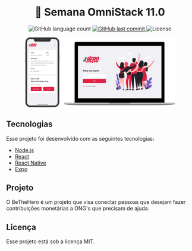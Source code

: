 <h1 align="center">
  🚀 Semana OmniStack 11.0
</h1>

<p align="center">   
  <img alt="GitHub language count" src="https://img.shields.io/github/languages/count/matheusasg09/Semana-OmniStack-11">
  
  <a href="https://github.com/matheusasg09/Semana-OmniStack-11/commits/master">
    <img alt="GitHub last commit" src="https://img.shields.io/github/last-commit/matheusasg09/Semana-OmniStack-11">
  </a>
  
  <img alt="License" src="https://img.shields.io/badge/license-MIT-brightgreen">
</p>

<p align="center">
  <img alt="Frontend" src="frontend/public/bethehero.png" width="80%">
</p>

## Tecnologias

Esse projeto foi desenvolvido com as seguintes tecnologias:

- [Node.js](https://nodejs.org/en/)
- [React](https://reactjs.org)
- [React Native](https://facebook.github.io/react-native/)
- [Expo](https://expo.io/)

## Projeto

O BeTheHero é um projeto que visa conectar pessoas que desejam fazer contribuições monetárias a ONG's que precisam de ajuda.

## Licença

Esse projeto está sob a licença MIT.
